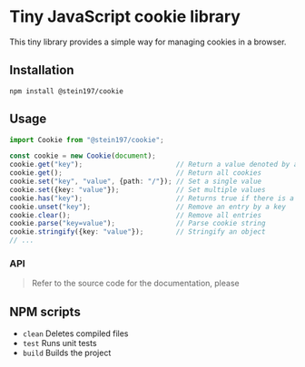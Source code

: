 # Tiny JavaScript cookie library
This tiny library provides a simple way for managing cookies in a browser.

## Installation
```
npm install @stein197/cookie
```

## Usage
```ts
import Cookie from "@stein197/cookie";

const cookie = new Cookie(document);
cookie.get("key");                       // Return a value denoted by a key
cookie.get();                            // Return all cookies
cookie.set("key", "value", {path: "/"}); // Set a single value
cookie.set({key: "value"});              // Set multiple values
cookie.has("key");                       // Returns true if there is a value associated with the key
cookie.unset("key");                     // Remove an entry by a key
cookie.clear();                          // Remove all entries
cookie.parse("key=value");               // Parse cookie string
cookie.stringify({key: "value"});        // Stringify an object
// ...
```
### API
> Refer to the source code for the documentation, please

## NPM scripts
- `clean` Deletes compiled files
- `test` Runs unit tests
- `build` Builds the project
